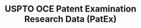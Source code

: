 ---
bigquery: https://console.cloud.google.com/bigquery?p=patents-public-data&d=uspto_oce_pair&page=dataset
citation: 'Graham, S. Marco, A., and Miller, A. (2015). “The USPTO Patent Examination
  Research Dataset: A Window on the Process of Patent Examination.”'
contributors: Graham, S. Marco, A., Miller, A.
cost: None
description: The latest version of PatEx (referred to below as the 2020 release) contains
  detailed information on nearly 11.9 million publicly-viewable provisional and non-provisional
  patent applications to the USPTO and over 4.6 million Patent Cooperation Treaty
  (PCT) applications. It is based on data that OCE downloaded from the Patent Examination
  Data System (PEDS) in April, 2021. The PEDS data are sourced from Public PAIR. The
  first time that OCE used PEDS as the basis of PatEx was for the 2019 release. We
  took the PEDS data and organized it into the familiar PatEx data files, which are
  based on the organization of the Public PAIR portal. The data files include information
  on each application’s characteristics, prosecution history, continuation history,
  claims of foreign priority, patent term adjustment history, publication history,
  and correspondence address information.
documentation: 'For the 2019 and later releases, new technical documentation is available
  https://www.uspto.gov/sites/default/files/documents/PatEx-2019-Technical-Doc.pdf


  A document describing the 2014-2017 data sets is available and can be cited as:
  Graham, Stuart J.H. and Marco, Alan C. and Miller, Richard, The USPTO Patent Examination
  Research Dataset: A Window on the Process of Patent Examination (November 30, 2015).
  Available at SSRN: https://ssrn.com/abstract=2702637.'
last_edit: Mon, 04 Apr 2022 19:06:22 GMT
location: https://www.uspto.gov/ip-policy/economic-research/research-datasets/patent-examination-research-dataset-public-pair
maintained_by: EconomicsData@uspto.gov
related_publications: https://ssrn.com/abstract=29956744, https://ssrn.com/abstract=2702637
schema_fields: '[''child_filing_date'', ''continuation_type'', ''event_description'',
  ''inventor_country_name'', ''uspc_subclass'', ''file_location'', ''inventor_address_type'',
  ''atty_docket_number'', ''wipo_pub_date'', ''recorded_date'', ''parent_country_code'',
  ''examiner_id'', ''correspondence_postal_code'', ''correspondence_name_line_2'',
  ''examiner_name_last'', ''small_entity_indicator'', ''correspondence_city'', ''customer_number'',
  ''wipo_pub_number'', ''patent_number'', ''filing_date'', ''correspondence_name_line_1'',
  ''earliest_pgpub_date'', ''correspondence_street_line_1'', ''foreign_parent_date'',
  ''sequence_number'', ''status_description'', ''abandon_date'', ''uspc_class'', ''examiner_art_unit'',
  ''inventor_country_code'', ''correspondence_region_code'', ''child_application_number'',
  ''correspondence_country_name'', ''application_number_pair'', ''correspondence_region_name'',
  ''parent_filing_date'', ''aia_first_to_file'', ''inventor_name_last'', ''invention_title'',
  ''invention_subject_matter'', ''application_number'', ''correspondence_street_line_2'',
  ''foreign_parent_id'', ''patent_issue_date'', ''file_location_date'', ''appl_status_date'',
  ''application_type'', ''correspondence_country_code'', ''confirm_number'', ''disposal_type'',
  ''earliest_pgpub_number'', ''appl_status_code'', ''parent_country'', ''inventor_name_middle'',
  ''examiner_name_middle'', ''status_code'', ''event_code'', ''inventor_name_first'',
  ''parent_application_number'', ''inventor_rank'', ''examiner_name_first'', ''inventor_region_code'']'
shortname: patex
tags:
- patents
- legal
- history
terms_of_use: 'USPTO’s online databases are not designed or intended to be a source
  for bulk downloads of USPTO data when accessed through the website’s interfaces.
  Individuals, companies, IP addresses, or blocks of IP addresses who, in effect,
  deny or decrease service by generating unusually high numbers of database accesses
  (searches, pages, or hits), whether generated manually or in an automated fashion,
  may be denied access to USPTO servers without notice.


  Bulk data products may be separately obtained from the USPTO, either for free or
  at the cost of dissemination. For details, see information on Electronic Bulk Data
  Products: https://www.uspto.gov/learning-and-resources/electronic-bulk-data-products'
title: USPTO OCE Patent Examination Research Data (PatEx)
uuid: 4342caa7-23af-420c-b2f6-6088f133df6a
---